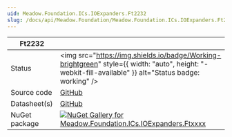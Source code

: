 ```yaml
---
uid: Meadow.Foundation.ICs.IOExpanders.Ft2232
slug: /docs/api/Meadow.Foundation/Meadow.Foundation.ICs.IOExpanders.Ft2232
---
```


| Ft2232 | |
|--------|--------|
| Status | <img src="https://img.shields.io/badge/Working-brightgreen" style={{ width: "auto", height: "-webkit-fill-available" }} alt="Status badge: working" /> |
| Source code | [GitHub](https://github.com/WildernessLabs/Meadow.Foundation/tree/main/Source/Meadow.Foundation.Peripherals/ICs.IOExpanders.Ftxxxx) |
| Datasheet(s) | [GitHub](https://github.com/WildernessLabs/Meadow.Foundation/tree/main/Source/Meadow.Foundation.Peripherals/ICs.IOExpanders.Ftxxxx/Datasheet) |
| NuGet package | <a href="https://www.nuget.org/packages/Meadow.Foundation.ICs.IOExpanders.Ftxxxx/" target="_blank"><img src="https://img.shields.io/nuget/v/Meadow.Foundation.ICs.IOExpanders.Ftxxxx.svg?label=Meadow.Foundation.ICs.IOExpanders.Ftxxxx" alt="NuGet Gallery for Meadow.Foundation.ICs.IOExpanders.Ftxxxx" /></a> |

